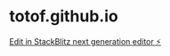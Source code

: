 # totof.github.io

[Edit in StackBlitz next generation editor ⚡️](https://stackblitz.com/~/github.com/tofgun/totof.github.io)